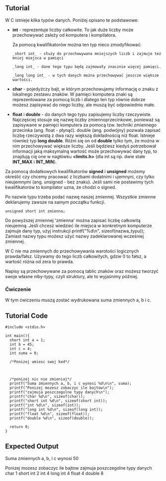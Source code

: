 Tutorial
--------

W C istnieje kilka typów danych. Poniżej opisano te podstawowe:

- **int** - reprezentuje liczby całkowite. To jak duże liczby może przechowywać zależy od komputera i kompilatora.

    Za pomocą kwalifikatorów można ten typ nieco zmodyfikować:

      _short int_ - służy do przechowywana mniejszych liczb i zajmuje też mniej miejsca w pamięci

      _long int_ - dane tego typu będą zajmowały znacznie więcej pamięci.

      _long long int_ - w tych danych można przechowywać jeszcze większe wartości.

- **char** - pojedyżczy bajt, w którym przechowujemy informację o znaku z lokalnego zestawu znaków. W pamięci komputera znaki
  są reprezentowane za pomocą liczb i dlatego ten typ równie dobrze możesz zapisywać do niego liczby, ale muszą być odpowiednio małe.

- **float** i **double** - do danych tego typu zapisujemy liczby rzeczywiste. Najczęściej stosuje się nazwę liczby zmiennoprzecinkowe,
  ponieważ są zapisywane w pamięci komputera za pomocą tzw. techniki zmiennego przecinka (ang. float - płynąć). double (ang. podwójny) pozwala zapisać liczbę rzeczywistą z dwa razy większą dokładnością niż float. Istnieje również typ **long double**. Różni się on od **double** tylko tym, że można w nim przechowywać większe liczby. Jeśli będziesz kiedyś potrzebował informacji jaką maksymalną wartość może przechowywać dany typ, to znajdują cię one w nagłówku **<limits.h>** (dla int są np. dwie stałe **INT_MAX** i **INT_MIN**).

Za pomocą dodatkowych kwalifikatorów **signed** i **unsigned** możemy określić czy chcemy pracować z liczbami dodatnimi i ujemnyni, czy tylko nieujemnymi (ang. unsigned - bez znaku). Jeśli sami nie postawimy tych kwalifikatorów to kompilator uzna, że chodzi o signed.

Po nazwie typu trzeba podać nazwę naszej zmiennej. Wszystkie zmienne deklarujemy zawsze na samym początku funkcji.
	
	unsigned short int zmienna;
	
Do powyższej zmiennej 'zmienna' można zapisać liczbę całkowitą nieujemną.
Jeśli chcesz wiedzieć ile miejsca w konkretnym komputerze zajmuje dany typ, użyj instrukcji printf("%d\n", sizeof(nazwa_typu));
Zamiast nazwy typu możesz użyć nazwy zadeklarowanej wcześniej zmiennej.

W C nie ma zmiennych do przechowywania warotości logicznych prawda/fałsz. Używamy do tego liczb całkowitych, gdzie 0 to fałsz, a wartość różna od zera to prawda.

Napisy są przechowywane za pomocą tablic znaków oraz możesz tworzyć swoje własne niby-typy, czyli struktury, ale to wyjaśnimy później.

### Ćwiczenie

W tym ćwiczeniu muszą zostać wydrukowana suma zmiennych a, b i c.

Tutorial Code
-------------
	
	#include <stdio.h>
	
	int main(){
	  short int a = 1;
	  int b = 45;
	  int c = 4;
	  int suma = 0;
	
	  /*Ponizej umiesc swoj kod*/
	
	
		
	  /*ponizej nic nie zmieniaj*/
	  printf("Suma zmiennych a, b, i c wynosi %d\n\n", suma);
	  printf("Ponizej mozesz zobaczyc ile bajtow\n");
	  printf("zajmuja poszczegolne typy danych\n");
	  printf("char %d\n", sizeof(char));
	  printf("short int %d\n", sizeof(short int));
	  printf("int %d\n", sizeof(int));
	  printf("long int %d\n", sizeof(long int));
	  printf("float %d\n", sizeof(float));
	  printf("double %d\n", sizeof(double));
	
	  return 0;
	}

Expected Output
---------------
Suma zmiennych a, b, i c wynosi 50

Ponizej mozesz zobaczyc ile bajtow
zajmuja poszczegolne typy danych
char 1
short int 2
int 4
long int 4
float 4
double 8